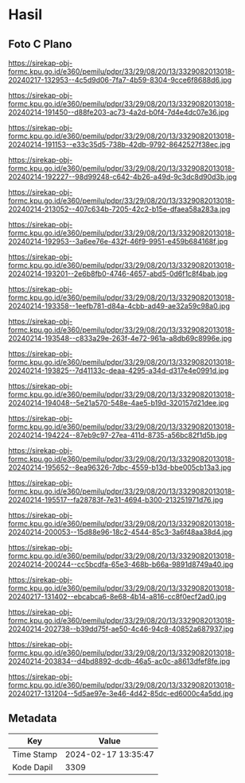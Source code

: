 # Hasil

## Foto C Plano

https://sirekap-obj-formc.kpu.go.id/e360/pemilu/pdpr/33/29/08/20/13/3329082013018-20240217-132953--4c5d9d06-7fa7-4b59-8304-9cce6f8688d6.jpg

https://sirekap-obj-formc.kpu.go.id/e360/pemilu/pdpr/33/29/08/20/13/3329082013018-20240214-191450--d88fe203-ac73-4a2d-b0f4-7d4e4dc07e36.jpg

https://sirekap-obj-formc.kpu.go.id/e360/pemilu/pdpr/33/29/08/20/13/3329082013018-20240214-191153--e33c35d5-738b-42db-9792-8642527f38ec.jpg

https://sirekap-obj-formc.kpu.go.id/e360/pemilu/pdpr/33/29/08/20/13/3329082013018-20240214-192227--98d99248-c642-4b26-a49d-9c3dc8d90d3b.jpg

https://sirekap-obj-formc.kpu.go.id/e360/pemilu/pdpr/33/29/08/20/13/3329082013018-20240214-213052--407c634b-7205-42c2-b15e-dfaea58a283a.jpg

https://sirekap-obj-formc.kpu.go.id/e360/pemilu/pdpr/33/29/08/20/13/3329082013018-20240214-192953--3a6ee76e-432f-46f9-9951-e459b684168f.jpg

https://sirekap-obj-formc.kpu.go.id/e360/pemilu/pdpr/33/29/08/20/13/3329082013018-20240214-193201--2e6b8fb0-4746-4657-abd5-0d6f1c8f4bab.jpg

https://sirekap-obj-formc.kpu.go.id/e360/pemilu/pdpr/33/29/08/20/13/3329082013018-20240214-193358--1eefb781-d84a-4cbb-ad49-ae32a59c98a0.jpg

https://sirekap-obj-formc.kpu.go.id/e360/pemilu/pdpr/33/29/08/20/13/3329082013018-20240214-193548--c833a29e-263f-4e72-961a-a8db69c8996e.jpg

https://sirekap-obj-formc.kpu.go.id/e360/pemilu/pdpr/33/29/08/20/13/3329082013018-20240214-193825--7d41133c-deaa-4295-a34d-d317e4e0991d.jpg

https://sirekap-obj-formc.kpu.go.id/e360/pemilu/pdpr/33/29/08/20/13/3329082013018-20240214-194048--5e21a570-548e-4ae5-b19d-320157d21dee.jpg

https://sirekap-obj-formc.kpu.go.id/e360/pemilu/pdpr/33/29/08/20/13/3329082013018-20240214-194224--87eb9c97-27ea-411d-8735-a56bc82f1d5b.jpg

https://sirekap-obj-formc.kpu.go.id/e360/pemilu/pdpr/33/29/08/20/13/3329082013018-20240214-195652--8ea96326-7dbc-4559-b13d-bbe005cb13a3.jpg

https://sirekap-obj-formc.kpu.go.id/e360/pemilu/pdpr/33/29/08/20/13/3329082013018-20240214-195517--fa28783f-7e31-4694-b300-213251971d76.jpg

https://sirekap-obj-formc.kpu.go.id/e360/pemilu/pdpr/33/29/08/20/13/3329082013018-20240214-200053--15d88e96-18c2-4544-85c3-3a6f48aa38d4.jpg

https://sirekap-obj-formc.kpu.go.id/e360/pemilu/pdpr/33/29/08/20/13/3329082013018-20240214-200244--cc5bcdfa-65e3-468b-b66a-9891d8749a40.jpg

https://sirekap-obj-formc.kpu.go.id/e360/pemilu/pdpr/33/29/08/20/13/3329082013018-20240217-131402--ebcabca6-8e68-4b14-a816-cc8f0ecf2ad0.jpg

https://sirekap-obj-formc.kpu.go.id/e360/pemilu/pdpr/33/29/08/20/13/3329082013018-20240214-202738--b39dd75f-ae50-4c46-94c8-40852a687937.jpg

https://sirekap-obj-formc.kpu.go.id/e360/pemilu/pdpr/33/29/08/20/13/3329082013018-20240214-203834--d4bd8892-dcdb-46a5-ac0c-a8613dfef8fe.jpg

https://sirekap-obj-formc.kpu.go.id/e360/pemilu/pdpr/33/29/08/20/13/3329082013018-20240217-131204--5d5ae97e-3e46-4d42-85dc-ed6000c4a5dd.jpg


## Metadata

| Key        | Value               |
| ---------- | ------------------- |
| Time Stamp | 2024-02-17 13:35:47 |
| Kode Dapil | 3309                |



